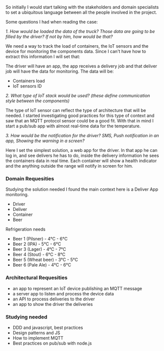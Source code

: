 So initially I would start talking with the stakeholders and domain specialists to set a ubiquitous language
between all the people involved in the project.

Some questions I had when reading the case:

_*1. How would be loaded the data of the truck? Those data are going to be filled by the driver? If not by him, how would be that?*_

We need a way to track the load of containers, the IoT sensors and the device for monitoring the components data. Since I can't have how to extract this information I will set that:

The driver will have an app, the app receives a delivery job and that deliver job will have the data for monitoring. The data will be:
- Containers  load
- IoT sensors ID

_*2. What type of IoT stack would be used? (these define communication style between the components)*_

The type of IoT sensor can reflect the type of architecture that will be needed.  I started investigating good practices for this type of context and saw that an MQTT protocol sensor could be a good fit.  With that in mind I start a pub/sub app with almost real-time data for the temperature.

_*3. How would be the notification for the driver? SMS, Push notification in an app, Showing the warning in a screen?*_

Here I set the simplest solution, a web app for the driver. In that app he can log in, and see delivers he has to do, inside the delivery information he sees the containers data in real time. Each container will show a health indicator and the anything outside the range will notify in screen for him.


### Domain Requesities

Studying the solution needed I found the main context here is a Deliver App monitoring. 

- Driver
- Deliver 
- Container
- Beer 

Refrigeration needs

- Beer 1 (Pilsner) - 4°C - 6°C
- Beer 2 (IPA) - 5°C - 6°C
- Beer 3 (Lager) - 4°C - 7°C
- Beer 4 (Stout) - 6°C - 8°C
- Beer 5 (Wheat beer) - 3°C - 5°C
- Beer 6 (Pale Ale) - 4°C - 6°C

### Architectural Requesities

- an app to represent an IoT device publishing an MQTT message
- a server app to listen and process the device data
- an API to process deliveries to the driver
- an app to show the driver the deliveries

### Studying needed

- DDD and javascript, best practices
- Design patterns and JS 
- How to implement MQTT 
- Best practices on pub/sub with node.js 